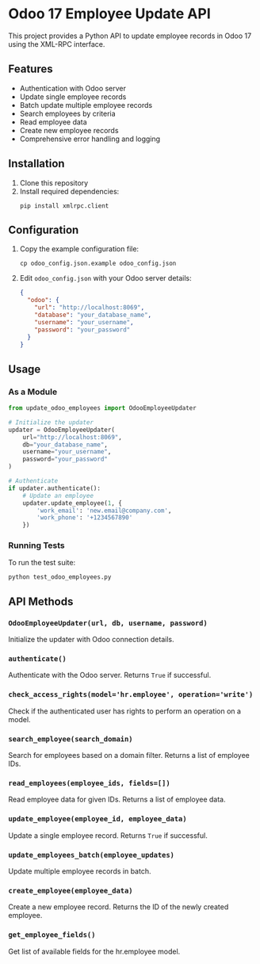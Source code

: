 # Odoo 17 Employee Update API

This project provides a Python API to update employee records in Odoo 17 using the XML-RPC interface.

## Features

- Authentication with Odoo server
- Update single employee records
- Batch update multiple employee records
- Search employees by criteria
- Read employee data
- Create new employee records
- Comprehensive error handling and logging

## Installation

1. Clone this repository
2. Install required dependencies:
   ```
   pip install xmlrpc.client
   ```

## Configuration

1. Copy the example configuration file:
   ```
   cp odoo_config.json.example odoo_config.json
   ```

2. Edit `odoo_config.json` with your Odoo server details:
   ```json
   {
     "odoo": {
       "url": "http://localhost:8069",
       "database": "your_database_name",
       "username": "your_username",
       "password": "your_password"
     }
   }
   ```

## Usage

### As a Module

```python
from update_odoo_employees import OdooEmployeeUpdater

# Initialize the updater
updater = OdooEmployeeUpdater(
    url="http://localhost:8069",
    db="your_database_name",
    username="your_username",
    password="your_password"
)

# Authenticate
if updater.authenticate():
    # Update an employee
    updater.update_employee(1, {
        'work_email': 'new.email@company.com',
        'work_phone': '+1234567890'
    })
```

### Running Tests

To run the test suite:
```
python test_odoo_employees.py
```

## API Methods

### `OdooEmployeeUpdater(url, db, username, password)`
Initialize the updater with Odoo connection details.

### `authenticate()`
Authenticate with the Odoo server. Returns `True` if successful.

### `check_access_rights(model='hr.employee', operation='write')`
Check if the authenticated user has rights to perform an operation on a model.

### `search_employee(search_domain)`
Search for employees based on a domain filter. Returns a list of employee IDs.

### `read_employees(employee_ids, fields=[])`
Read employee data for given IDs. Returns a list of employee data.

### `update_employee(employee_id, employee_data)`
Update a single employee record. Returns `True` if successful.

### `update_employees_batch(employee_updates)`
Update multiple employee records in batch.

### `create_employee(employee_data)`
Create a new employee record. Returns the ID of the newly created employee.

### `get_employee_fields()`
Get list of available fields for the hr.employee model.